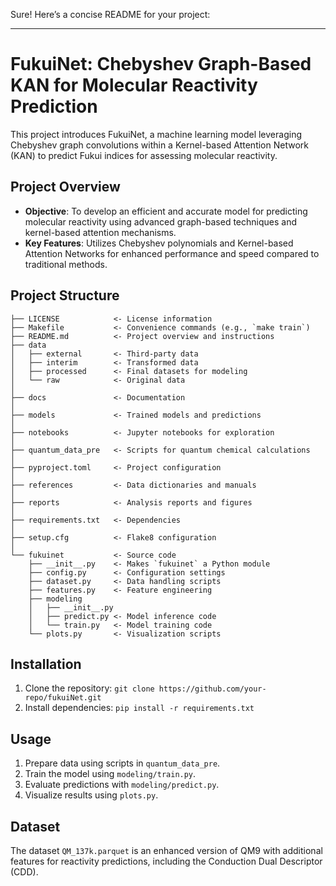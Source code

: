 Sure! Here’s a concise README for your project:

---

# FukuiNet: Chebyshev Graph-Based KAN for Molecular Reactivity Prediction

This project introduces FukuiNet, a machine learning model leveraging Chebyshev graph convolutions within a Kernel-based Attention Network (KAN) to predict Fukui indices for assessing molecular reactivity. 

## Project Overview

- **Objective**: To develop an efficient and accurate model for predicting molecular reactivity using advanced graph-based techniques and kernel-based attention mechanisms.
- **Key Features**: Utilizes Chebyshev polynomials and Kernel-based Attention Networks for enhanced performance and speed compared to traditional methods.

## Project Structure

```
├── LICENSE            <- License information
├── Makefile           <- Convenience commands (e.g., `make train`)
├── README.md          <- Project overview and instructions
├── data
│   ├── external       <- Third-party data
│   ├── interim        <- Transformed data
│   ├── processed      <- Final datasets for modeling
│   └── raw            <- Original data
│
├── docs               <- Documentation
│
├── models             <- Trained models and predictions
│
├── notebooks          <- Jupyter notebooks for exploration
│
├── quantum_data_pre   <- Scripts for quantum chemical calculations
│
├── pyproject.toml     <- Project configuration
│
├── references         <- Data dictionaries and manuals
│
├── reports            <- Analysis reports and figures
│
├── requirements.txt   <- Dependencies
│
├── setup.cfg          <- Flake8 configuration
│
└── fukuinet           <- Source code
    ├── __init__.py    <- Makes `fukuinet` a Python module
    ├── config.py      <- Configuration settings
    ├── dataset.py     <- Data handling scripts
    ├── features.py    <- Feature engineering
    ├── modeling       
    │   ├── __init__.py 
    │   ├── predict.py <- Model inference code
    │   └── train.py   <- Model training code
    └── plots.py       <- Visualization scripts
```

## Installation

1. Clone the repository: `git clone https://github.com/your-repo/fukuiNet.git`
2. Install dependencies: `pip install -r requirements.txt`

## Usage

1. Prepare data using scripts in `quantum_data_pre`.
2. Train the model using `modeling/train.py`.
3. Evaluate predictions with `modeling/predict.py`.
4. Visualize results using `plots.py`.

## Dataset

The dataset `QM_137k.parquet` is an enhanced version of QM9 with additional features for reactivity predictions, including the Conduction Dual Descriptor (CDD).
